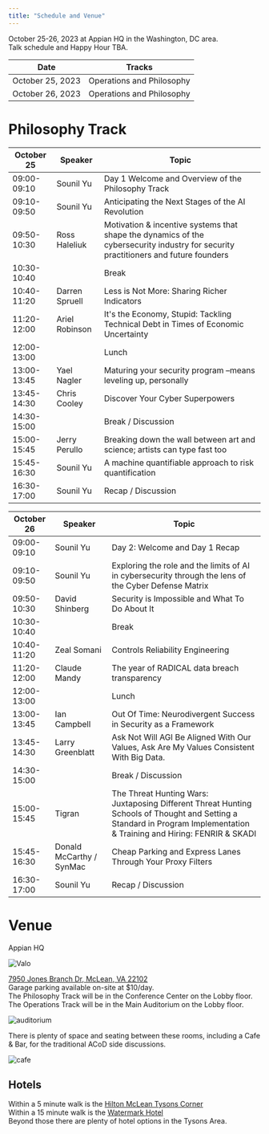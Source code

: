 ```yaml
---
title: "Schedule and Venue"
---
```


October 25-26, 2023 at Appian HQ in the Washington, DC area.\
Talk schedule and Happy Hour TBA.

| Date             | Tracks          |
| ---------------- | --------------- |
| October 25, 2023 | Operations and Philosophy |
| October 26, 2023 | Operations and Philosophy |

# Philosophy Track
| October 25 | Speaker | Topic |
| ------ | ------- | ----- |
| 09:00-09:10 | Sounil Yu | Day 1 Welcome and Overview of the Philosophy Track |
| 09:10-09:50 | Sounil Yu | Anticipating the Next Stages of the AI Revolution |
| 09:50-10:30 | Ross Haleliuk | Motivation & incentive systems that shape the dynamics of the cybersecurity industry for security practitioners and future founders |
| 10:30-10:40 |  | Break |
| 10:40-11:20 | Darren Spruell | Less is Not More: Sharing Richer Indicators |
| 11:20-12:00 | Ariel Robinson | It's the Economy, Stupid: Tackling Technical Debt in Times of Economic Uncertainty |
| 12:00-13:00 |  | Lunch |
| 13:00-13:45 | Yael Nagler | Maturing your security program –means leveling up, personally |
| 13:45-14:30 | Chris Cooley | Discover Your Cyber Superpowers |
| 14:30-15:00 |  | Break / Discussion |
| 15:00-15:45 | Jerry Perullo | Breaking down the wall between art and science; artists can type fast too |
| 15:45-16:30 | Sounil Yu | A machine quantifiable approach to risk quantification |
| 16:30-17:00 | Sounil Yu | Recap / Discussion |

| October 26 | Speaker | Topic |
| ------ | ------- | ----- |
| 09:00-09:10 | Sounil Yu | Day 2: Welcome and Day 1 Recap |
| 09:10-09:50 | Sounil Yu | Exploring the role and the limits of AI in cybersecurity through the lens of the Cyber Defense Matrix |
| 09:50-10:30 | David Shinberg | Security is Impossible and What To Do About It |
| 10:30-10:40 |  | Break |
| 10:40-11:20 | Zeal Somani | Controls Reliability Engineering |
| 11:20-12:00 | Claude Mandy | The year of RADICAL data breach transparency |
| 12:00-13:00 |  | Lunch |
| 13:00-13:45 | Ian Campbell | Out Of Time: Neurodivergent Success in Security as a Framework |
| 13:45-14:30 | Larry Greenblatt | Ask Not Will AGI Be Aligned With Our Values, Ask Are My Values Consistent With Big Data. |
| 14:30-15:00 |  | Break / Discussion |
| 15:00-15:45 | Tigran | The Threat Hunting Wars: Juxtaposing Different Threat Hunting Schools of Thought and Setting a Standard in Program Implementation & Training and Hiring: FENRIR & SKADI |
| 15:45-16:30 | Donald McCarthy / SynMac | Cheap Parking and Express Lanes Through Your Proxy Filters |
| 16:30-17:00 | Sounil Yu | Recap / Discussion |

# Venue

Appian HQ

![Valo](https://careers.appian.com/media/2d2dz3sp/apn20010.jpg?width=1600&height=900&mode=crop)

[7950 Jones Branch Dr, McLean, VA 22102](https://goo.gl/maps/RthWv3UEvdH5Gwx9A)\
Garage parking available on-site at $10/day.\
The Philosophy Track will be in the Conference Center on the Lobby floor.\
The Operations Track will be in the Main Auditorium on the Lobby floor.

![auditorium](http://www.valopark.net/wp-content/uploads/2017/04/3-Auditorium.jpg)

There is plenty of space and seating between these rooms, including a Cafe & Bar, for the traditional ACoD side discussions.

![cafe](https://www.valopark.net/wp-content/uploads/2017/04/05.jpg)

## Hotels

Within a 5 minute walk is the [Hilton McLean Tysons Corner](https://www.hilton.com/en/hotels/mclmhhh-hilton-mclean-tysons-corner/)\
Within a 15 minute walk is the [Watermark Hotel](https://www.thewatermarkhotel.com/)\
Beyond those there are plenty of hotel options in the Tysons Area.
